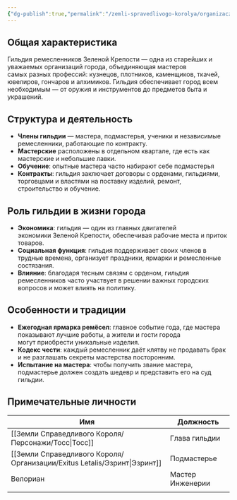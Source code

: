 ```yaml
---
{"dg-publish":true,"permalink":"/zemli-spravedlivogo-korolya/organizaczii/gildiya-remeslennikov-zelenoj-kreposti/"}
---
```


## Общая характеристика

Гильдия ремесленников Зеленой Крепости — одна из старейших и уважаемых организаций города, объединяющая мастеров самых разных профессий: кузнецов, плотников, каменщиков, ткачей, ювелиров, гончаров и алхимиков. Гильдия обеспечивает город всем необходимым — от оружия и инструментов до предметов быта и украшений.


## Структура и деятельность

- **Члены гильдии** — мастера, подмастерья, ученики и независимые ремесленники, работающие по контракту.
- **Мастерские** расположены в отдельном квартале, где есть как мастерские и небольшие лавки.
- **Обучение**: опытные мастера часто набирают себе подмастерья
- **Контракты**: гильдия заключает договоры с орденами, гильдиями, торговцами и властями на поставку изделий, ремонт, строительство и обучение.

## Роль гильдии в жизни города

- **Экономика**: гильдия — один из главных двигателей экономики Зеленой Крепости, обеспечивая рабочие места и приток товаров.
- **Социальная функция**: гильдия поддерживает своих членов в трудные времена, организует праздники, ярмарки и ремесленные состязания.
- **Влияние**: благодаря тесным связям с орденом, гильдия ремесленников часто участвует в решении важных городских вопросов и может влиять на политику.


## Особенности и традиции

- **Ежегодная ярмарка ремёсел**: главное событие года, где мастера показывают лучшие работы, а жители и гости города могут приобрести уникальные изделия.
- **Кодекс чести**: каждый ремесленник даёт клятву не продавать брак и не разглашать секреты мастерства посторонним.
- **Испытание на мастера**: чтобы получить звание мастера, подмастерье должен создать шедевр и представить его на суд гильдии.

## Примечательные личности

| Имя        | Должность        |
| ---------- | ---------------- |
| [[Земли Справедливого Короля/Персонажи/Тосс\|Тосс]]   | Глава гильдии    |
| [[Земли Справедливого Короля/Организации/Exitus Letalis/Эзринт\|Эзринт]] | Подмастерье      |
| Велориан   | Мастер Инженерии |
|            |                  |
